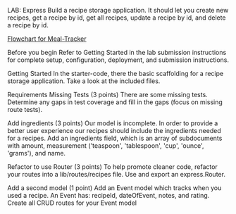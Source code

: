 LAB: Express
Build a recipe storage application. It should let you create new recipes, get a recipe by id, get all recipes, update a recipe by id, and delete a recipe by id.

[Flowchart for Meal-Tracker](flowchart.jpeg)

Before you begin
Refer to Getting Started in the lab submission instructions for complete setup, configuration, deployment, and submission instructions.

Getting Started
In the starter-code, there the basic scaffolding for a recipe storage application. Take a look at the included files.

Requirements
Missing Tests (3 points)
There are some missing tests. Determine any gaps in test coverage and fill in the gaps (focus on missing route tests).

Add ingredients (3 points)
Our model is incomplete. In order to provide a better user experience our recipes should include the ingredients needed for a recipes. Add an ingredients field, which is an array of subdocuments with amount, measurement ('teaspoon', 'tablespoon', 'cup', 'ounce', 'grams'), and name.

Refactor to use Router (3 points)
To help promote cleaner code, refactor your routes into a lib/routes/recipes file. Use and export an express.Router.

Add a second model (1 point)
Add an Event model which tracks when you used a recipe. An Event has: recipeId, dateOfEvent, notes, and rating. Create all CRUD routes for your Event model